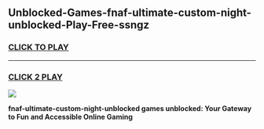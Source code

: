 
## Unblocked-Games-fnaf-ultimate-custom-night-unblocked-Play-Free-ssngz
<h3>
<a href="https://premium76.site?title=fnaf-ultimate-custom-night-unblocked&ref=12A">CLICK TO PLAY</a></h3>
<hr>

<h3>
<a href="https://premium76.site?title=fnaf-ultimate-custom-night-unblocked&ref=12A">CLICK 2 PLAY</a>
  
</h3>

<a href="https://premium76.site?title=fnaf-ultimate-custom-night-unblocked&ref=12A"><img src="https://clearcache.store/games.png"></a>


**fnaf-ultimate-custom-night-unblocked games unblocked: Your Gateway to Fun and Accessible Online Gaming**
